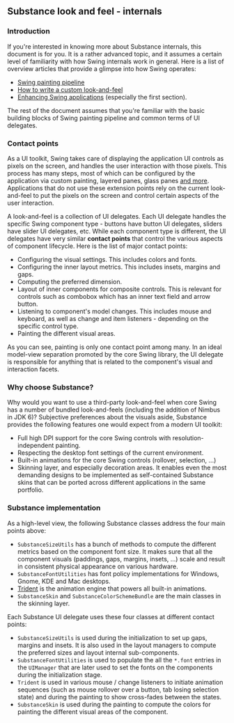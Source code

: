 ## Substance look and feel - internals

### Introduction

If you're interested in knowing more about Substance internals, this document is for you. It is a rather advanced topic, and it assumes a certain level of familiarity with how Swing internals work in general. Here is a list of overview articles that provide a glimpse into how Swing operates:

* [Swing painting pipeline](http://www.pushing-pixels.org/2007/08/07/swing-painting-pipeline-the-conclusion.html)
* [How to write a custom look-and-feel](https://community.oracle.com/docs/DOC-983579)
* [Enhancing Swing applications](http://today.java.net/pub/a/today/2006/10/03/enhancing-swing-applications.html) (especially the first section).

The rest of the document assumes that you're familiar with the basic building blocks of Swing painting pipeline and common terms of UI delegates.

### Contact points

As a UI toolkit, Swing takes care of displaying the application UI controls as pixels on the screen, and handles the user interaction with those pixels. This process has many steps, most of which can be configured by the application via custom painting, layered panes, glass panes [and more](http://www.pushing-pixels.org/2007/08/07/swing-painting-pipeline-the-conclusion.html). Applications that do not use these extension points rely on the current look-and-feel to put the pixels on the screen and control certain aspects of the user interaction.

A look-and-feel is a collection of UI delegates. Each UI delegate handles the specific Swing component type - buttons have button UI delegates, sliders have slider UI delegates, etc. While each component type is different, the UI delegates have very similar **contact points** that control the various aspects of component lifecycle. Here is the list of major contact points:

* Configuring the visual settings. This includes colors and fonts.
* Configuring the inner layout metrics. This includes insets, margins and gaps.
* Computing the preferred dimension.
* Layout of inner components for composite controls. This is relevant for controls such as combobox which has an inner text field and arrow button.
* Listening to component's model changes. This includes mouse and keyboard, as well as change and item listeners - depending on the specific control type.
* Painting the different visual areas.

As you can see, painting is only one contact point among many. In an ideal model-view separation promoted by the core Swing library, the UI delegate is responsible for anything that is related to the component's visual and interaction facets.

### Why choose Substance?

Why would you want to use a third-party look-and-feel when core Swing has a number of bundled look-and-feels (including the addition of Nimbus in JDK 6)? Subjective preferences about the visuals aside, Substance provides the following features one would expect from a modern UI toolkit:

* Full high DPI support for the core Swing controls with resolution-independent painting.
* Respecting the desktop font settings of the current environment.
* Built-in animations for the core Swing controls (rollover, selection, ...)
* Skinning layer, and especially decoration areas. It enables even the most demanding designs to be implemented as self-contained Substance skins that can be ported across different applications in the same portfolio.

### Substance implementation

As a high-level view, the following Substance classes address the four main points above:

* `SubstanceSizeUtils` has a bunch of methods to compute the different metrics based on the component font size. It makes sure that all the component visuals (paddings, gaps, margins, insets, ...) scale and result in consistent physical appearance on various hardware.
* `SubstanceFontUtilities` has font policy implementations for Windows, Gnome, KDE and Mac desktops.
* [Trident](https://github.com/kirill-grouchnikov/radiance/tree/master/trident) is the animation engine that powers all built-in animations.
* `SubstanceSkin` and `SubstanceColorSchemeBundle` are the main classes in the skinning layer.

Each Substance UI delegate uses these four classes at different contact points:

* `SubstanceSizeUtils` is used during the initialization to set up gaps, margins and insets. It is also used in the layout managers to compute the preferred sizes and layout internal sub-components.
* `SubstanceFontUtilities` is used to populate the all the `*.font` entries in the `UIManager` that are later used to set the fonts on the components during the initialization stage.
* `Trident` is used in various mouse / change listeners to initiate animation sequences (such as mouse rollover over a button, tab losing selection state) and during the painting to show cross-fades between the states.
* `SubstanceSkin` is used during the painting to compute the colors for painting the different visual areas of the component.
